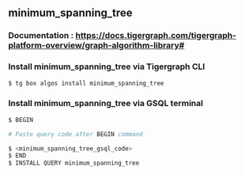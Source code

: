 ## minimum_spanning_tree
### Documentation : https://docs.tigergraph.com/tigergraph-platform-overview/graph-algorithm-library#
### Install minimum_spanning_tree via Tigergraph CLI
```bash
$ tg box algos install minimum_spanning_tree
```
### Install minimum_spanning_tree via GSQL terminal
```bash
$ BEGIN 

# Paste query code after BEGIN command

$ <minimum_spanning_tree_gsql_code>
$ END 
$ INSTALL QUERY minimum_spanning_tree
```